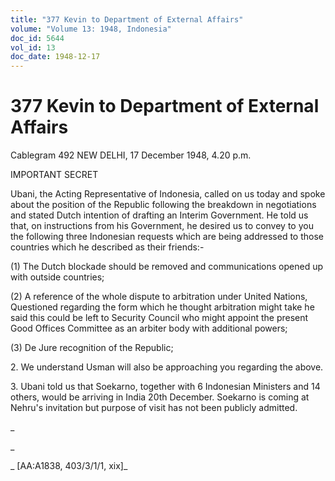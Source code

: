 ```yaml
---
title: "377 Kevin to Department of External Affairs"
volume: "Volume 13: 1948, Indonesia"
doc_id: 5644
vol_id: 13
doc_date: 1948-12-17
---
```


# 377 Kevin to Department of External Affairs

Cablegram 492 NEW DELHI, 17 December 1948, 4.20 p.m.

IMPORTANT SECRET

Ubani, the Acting Representative of Indonesia, called on us today and spoke about the position of the Republic following the breakdown in negotiations and stated Dutch intention of drafting an Interim Government. He told us that, on instructions from his Government, he desired us to convey to you the following three Indonesian requests which are being addressed to those countries which he described as their friends:-

(1) The Dutch blockade should be removed and communications opened up with outside countries;

(2) A reference of the whole dispute to arbitration under United Nations, Questioned regarding the form which he thought arbitration might take he said this could be left to Security Council who might appoint the present Good Offices Committee as an arbiter body with additional powers;

(3) De Jure recognition of the Republic;

2\. We understand Usman will also be approaching you regarding the above.

3\. Ubani told us that Soekarno, together with 6 Indonesian Ministers and 14 others, would be arriving in India 20th December. Soekarno is coming at Nehru's invitation but purpose of visit has not been publicly admitted.

_

_

_ [AA:A1838, 403/3/1/1, xix]_
